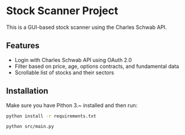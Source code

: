 # Stock Scanner Project

This is a GUI-based stock scanner using the Charles Schwab API.

## Features
- Login with Charles Schwab API using OAuth 2.0
- Filter based on price, age, options contracts, and fundamental data
- Scrollable list of stocks and their sectors

## Installation
Make sure you have Pithon 3.~ installed and then run:

```sh
python install -r requirements.txt
```
```sh
python src/main.py
```
